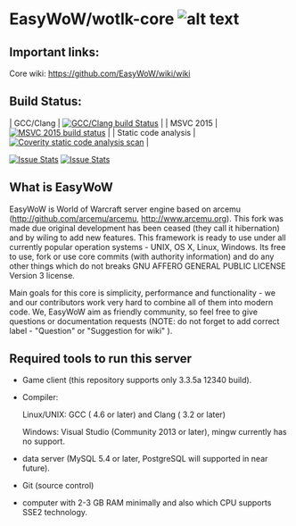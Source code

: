 # EasyWoW/wotlk-core ![alt text](https://www.gnu.org/graphics/agplv3-88x31.png "AGPL v3 license")

## Important links:

Core wiki: https://github.com/EasyWoW/wiki/wiki

## Build Status:

| GCC/Clang | [![GCC/Clang build Status](https://travis-ci.org/EasyWoW/wotlk-core.svg?branch=master)](https://travis-ci.org/EasyWoW/wotlk-core) |
| MSVC 2015 | [![MSVC 2015 build status](https://ci.appveyor.com/api/projects/status/c3529dgugyyqildt?svg=true)](https://ci.appveyor.com/project/sanctum32/wotlk-core) |
| Static code analysis | [![Coverity static code analysis scan](https://scan.coverity.com/projects/4872/badge.svg)](https://scan.coverity.com/projects/4872) |


[![Issue Stats](http://www.issuestats.com/github/EasyWoW/wotlk-core/badge/pr)](http://www.issuestats.com/github/EasyWoW/wotlk-core) [![Issue Stats](http://www.issuestats.com/github/EasyWoW/wotlk-core/badge/issue)](http://www.issuestats.com/github/EasyWoW/wotlk-core)

## What is EasyWoW

EasyWoW is World of Warcraft server engine based on arcemu (http://github.com/arcemu/arcemu, http://www.arcemu.org). This fork was made due original development has been ceased (they call it hibernation) and by wiling to 
add new features. 
This framework is ready to use under all currently popular operation systems - UNIX, OS X, Linux, Windows.
Its free to use, fork or use core commits (with authority information) and do any other things which do not breaks GNU AFFERO GENERAL PUBLIC LICENSE Version 3 license.

Main goals for this core is simplicity, performance and functionality - we and our contributors work very hard to combine all of them into modern code. We, EasyWoW aim as friendly community, so feel free to give 
questions or documentation requests (NOTE: do not forget to add correct label - "Question" or "Suggestion for wiki" ).

## Required tools to run this server

* Game client (this repository supports only 3.3.5a 12340 build).

* Compiler:

    Linux/UNIX: GCC ( 4.6 or later) and Clang ( 3.2 or later)

    Windows: Visual Studio (Community 2013 or later), mingw currently has no support.

* data server (MySQL 5.4 or later, PostgreSQL will supported in near future).

* Git (source control)

* computer with 2-3 GB RAM minimally and also which CPU supports SSE2 technology.
